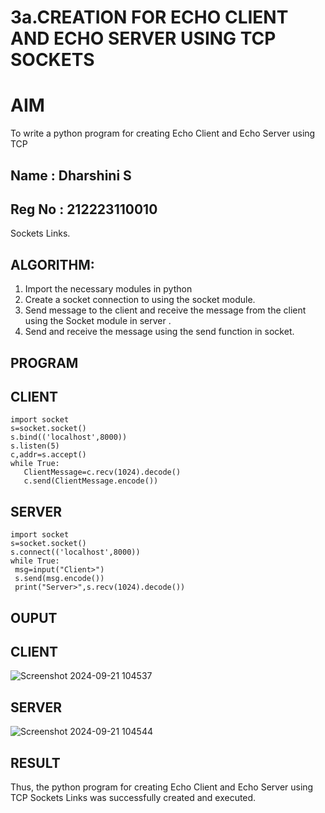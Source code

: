 # 3a.CREATION FOR ECHO CLIENT AND ECHO SERVER USING TCP SOCKETS
# AIM
To write a python program for creating Echo Client and Echo Server using TCP
## Name : Dharshini S
## Reg No : 212223110010
Sockets Links.
## ALGORITHM:
1. Import the necessary modules in python
2. Create a socket connection to using the socket module.
3. Send message to the client and receive the message from the client using the Socket module in
 server .
4. Send and receive the message using the send function in socket.
## PROGRAM
## CLIENT
```
import socket
s=socket.socket()
s.bind(('localhost',8000))
s.listen(5)
c,addr=s.accept()
while True:
   ClientMessage=c.recv(1024).decode()
   c.send(ClientMessage.encode())

```
## SERVER
```
import socket
s=socket.socket()
s.connect(('localhost',8000))
while True:
 msg=input("Client>")
 s.send(msg.encode())
 print("Server>",s.recv(1024).decode())
```

## OUPUT
## CLIENT
![Screenshot 2024-09-21 104537](https://github.com/user-attachments/assets/0a865236-a1b5-478f-a4f0-56eb6c7bf147)

## SERVER
![Screenshot 2024-09-21 104544](https://github.com/user-attachments/assets/dca92401-e71c-4690-92c6-75bf7df8c60e)

## RESULT
Thus, the python program for creating Echo Client and Echo Server using TCP Sockets Links 
was successfully created and executed.
